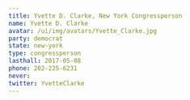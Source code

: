 ```yaml
---
title: Yvette D. Clarke, New York Congressperson
name: Yvette D. Clarke
avatar: /ui/img/avatars/Yvette_Clarke.jpg
party: democrat
state: new-york
type: congressperson
lasthall: 2017-05-08
phone: 202-225-6231
never: 
twitter: YvetteClarke
---
```

